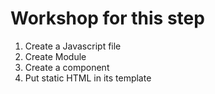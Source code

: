 # Workshop for this step

1. Create a Javascript file
2. Create Module
3. Create a component
4. Put static HTML in its template
